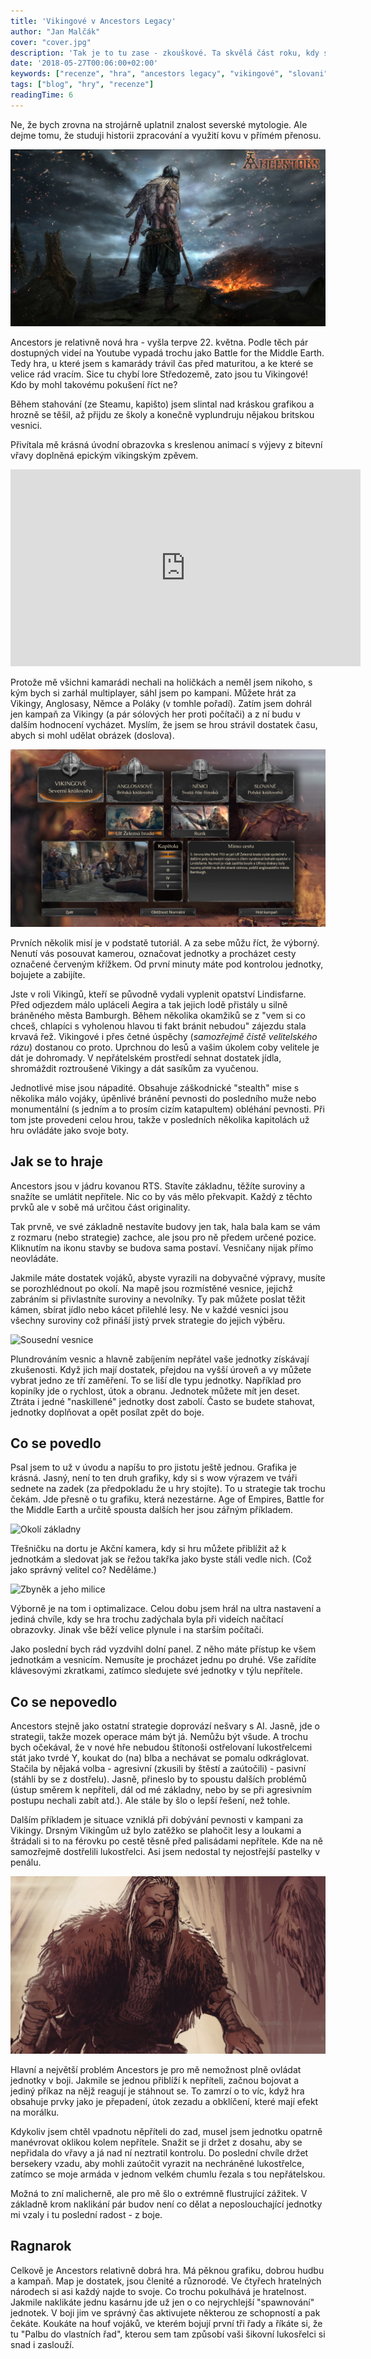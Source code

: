 ```yaml
---
title: 'Vikingové v Ancestors Legacy'
author: "Jan Malčák"
cover: "cover.jpg"
description: 'Tak je to tu zase - zkouškové. Ta skvělá část roku, kdy si člověk opravdu uvědomí, kolik toho musí udělat. Namátkou třeba z gruntu uklidit pokoj, setřídit si knížky podle abecedy, udělat si pořádek ve sklepě nebo se naučit vařit vietnamské nudle (o tom jindy :D). Že v tom seznamu chybí učení? Ehm.. Dejme tomu, že jsem stoupenec Komenského a beru vzdělání trochu od lesa. Hrou.'
date: '2018-05-27T00:06:00+02:00'
keywords: ["recenze", "hra", "ancestors legacy", "vikingové", "slovani", "germáni", "anglosasové", "středověk", "rts", "strategie"]
tags: ["blog", "hry", "recenze"]
readingTime: 6
---
```


Ne, že bych zrovna na strojárně uplatnil znalost severské mytologie. Ale dejme tomu, že studuji historii zpracování a využití kovu v přímém přenosu.

![Ancestors Legacy](ancestors_legacy_01.jpg "Ancestors Legacy")

Ancestors je relativně nová hra - vyšla terpve 22. května. Podle těch pár dostupných videí na Youtube vypadá trochu jako Battle for the Middle Earth. Tedy hra, u které jsem s kamarády trávil čas před maturitou, a ke které se velice rád vracím. Sice tu chybí lore Středozemě, zato jsou tu Vikingové! Kdo by mohl takovému pokušení říct ne?

Během stahování (ze Steamu, kapišto) jsem slintal nad kráskou grafikou a hrozně se těšil, až přijdu ze školy a konečně vyplundruju nějakou britskou vesnici. 

Přivítala mě krásná úvodní obrazovka s kreslenou animací s výjevy z bitevní vřavy doplněná epickým vikingským zpěvem. 

<iframe width="560" height="315" src="https://www.youtube-nocookie.com/embed/3Tk0uNwm5qI?controls=0&amp;showinfo=0" frameborder="0" allow="autoplay; encrypted-media" allowfullscreen></iframe>

Protože mě všichni kamarádi nechali na holičkách a neměl jsem nikoho, s kým bych si zarhál multiplayer, sáhl jsem po kampani. Můžete hrát za Vikingy, Anglosasy, Němce a Poláky (v tomhle pořadí). Zatím jsem dohrál jen kampaň za Vikingy (a pár sólových her proti počítači) a z ní budu v dalším hodnocení vycházet. Myslím, že jsem se hrou strávil dostatek času, abych si mohl udělat obrázek (doslova).

![Výběr kampaně](ancestors_legacy_02.png "Výběr kampaně")

Prvních několik misí je v podstatě tutoriál. A za sebe můžu říct, že výborný. Nenutí vás posouvat kamerou, označovat jednotky a procházet cesty označené červeným křížkem. Od první minuty máte pod kontrolou jednotky, bojujete a zabijíte.

Jste v roli Vikingů, kteří se původně vydali vyplenit opatství Lindisfarne. Před odjezdem málo upláceli Aegira a tak jejich lodě přistály u silně bráněného města Bamburgh. Během několika okamžiků se z "vem si co chceš, chlapíci s vyholenou hlavou ti fakt bránit nebudou" zájezdu stala krvavá řež. Vikingové i přes četné úspěchy (*samozřejmě čistě velitelského rázu*) dostanou co proto. Uprchnou do lesů a vašim úkolem coby velitele je dát je dohromady. V nepřátelském prostředí sehnat dostatek jídla, shromáždit roztroušené Vikingy a dát sasíkům za vyučenou.

Jednotlivé mise jsou nápadité. Obsahuje záškodnické "stealth" mise s několika málo vojáky, úpěnlivé bránění pevnosti do posledního muže nebo monumentální (s jedním a to prosím cizím katapultem) obléhání pevnosti. Při tom jste provedeni celou hrou, takže v posledních několika kapitolách už hru ovládáte jako svoje boty. 

## Jak se to hraje

Ancestors jsou v jádru kovanou RTS. Stavíte základnu, těžíte suroviny a snažíte se umlátit nepřítele. Nic co by vás mělo překvapit. Každý z těchto prvků ale v sobě má určitou část originality. 

Tak prvně, ve své základně nestavíte budovy jen tak, hala bala kam se vám z rozmaru (nebo strategie) zachce, ale jsou pro ně předem určené pozice. Kliknutím na ikonu stavby se budova sama postaví. Vesničany nijak přímo neovládáte.

Jakmile máte dostatek vojáků, abyste vyrazili na dobyvačné výpravy, musíte se porozhlédnout po okolí. Na mapě jsou rozmístěné vesnice, jejichž zabráním si přivlastníte suroviny a nevolníky. Ty pak můžete poslat těžit kámen, sbírat jídlo nebo kácet přilehlé lesy. Ne v každé vesnici jsou všechny suroviny což přináší jistý prvek strategie do jejich výběru.

![Sousední vesnice](ancestors_legacy_03.png "Sousední vesnice")

Plundrováním vesnic a hlavně zabíjením nepřátel vaše jednotky získávají zkušenosti. Když jich mají dostatek, přejdou na vyšší úroveň a vy můžete vybrat jedno ze tří zaměření. To se liší dle typu jednotky. Například pro kopiníky jde o rychlost, útok a obranu. Jednotek můžete mít jen deset. Ztráta i jedné "naskillené" jednotky dost zabolí. Často se budete stahovat, jednotky doplňovat a opět posílat zpět do boje. 

## Co se povedlo

Psal jsem to už v úvodu a napíšu to pro jistotu ještě jednou. Grafika je krásná. Jasný, není to ten druh grafiky, kdy si s wow výrazem ve tváři sednete na zadek (za předpokladu že u hry stojíte). To u strategie tak trochu čekám. Jde přesně o tu grafiku, která nezestárne. Age of Empires, Battle for the Middle Earth a určitě spousta dalších her jsou zářným příkladem.

![Okolí základny](ancestors_legacy_04.png "Okolí základny")

Třešničku na dortu je Akční kamera, kdy si hru můžete přiblížit až k jednotkám a sledovat jak se řežou takřka jako byste stáli vedle nich. (Což jako správný velitel co? Neděláme.)

![Zbyněk a jeho milice](ancestors_legacy_05.png "Zbyněk a jeho milice")

Výborně je na tom i optimalizace. Celou dobu jsem hrál na ultra nastavení a jediná chvíle, kdy se hra trochu zadýchala byla při videích načítací obrazovky. Jinak vše běží velice plynule i na starším počítači.

Jako poslední bych rád vyzdvihl dolní panel. Z něho máte přístup ke všem jednotkám a vesnicím. Nemusíte je procházet jednu po druhé. Vše zařídíte klávesovými zkratkami, zatímco sledujete své jednotky v týlu nepřítele.

## Co se nepovedlo

Ancestors stejně jako ostatní strategie doprovází nešvary s AI. Jasně, jde o strategii, takže mozek operace mám být já. Nemůžu být všude. A trochu bych očekával, že v nové hře nebudou štítonoši ostřelovaní lukostřelcemi stát jako tvrdé Y, koukat do (na) blba a nechávat se pomalu odkráglovat. Stačila by nějaká volba - agresivní (zkusili by štěstí a zaútočili) - pasivní (stáhli by se z dostřelu). Jasně, přineslo by to spoustu dalších problémů (ústup směrem k nepříteli, dál od mé základny, nebo by se při agresivním postupu nechali zabít atd.). Ale stále by šlo o lepší řešení, než tohle. 

Dalším příkladem je situace vzniklá při dobývání pevnosti v kampani za Vikingy. Drsným Vikingům už bylo zatěžko se plahočit lesy a loukami a štrádali si to na férovku po cestě těsně před palisádami nepřítele. Kde na ně samozřejmě dostřelili lukostřelci. Asi jsem nedostal ty nejostřejší pastelky v penálu.

![2018.05.26-13.07](ancestors_legacy_06.png)

Hlavní a největší problém Ancestors je pro mě nemožnost plně ovládat jednotky v boji. Jakmile se jednou přiblíží k nepříteli, začnou bojovat a jediný příkaz na nějž reagují je stáhnout se. To zamrzí o to víc, když hra obsahuje prvky jako je přepadení, útok zezadu a obklíčení, které mají efekt na morálku.

Kdykoliv jsem chtěl vpadnotu něpříteli do zad, musel jsem jednotku opatrně manévrovat oklikou kolem nepřítele. Snažit se ji držet z dosahu, aby se nepřidala do vřavy a já nad ní neztratil kontrolu. Do poslední chvíle držet bersekery vzadu, aby mohli zaútočit vyrazit na nechráněné lukostřelce, zatímco se moje armáda v jednom velkém chumlu řezala s tou nepřátelskou. 

Možná to zní malicherně, ale pro mě šlo o extrémně flustrující zážitek. V základně krom naklikání pár budov není co dělat a neposlouchající jednotky mi vzaly i tu poslední radost - z boje.

## Ragnarok

Celkově je Ancestors relativně dobrá hra. Má pěknou grafiku, dobrou hudbu a kampaň. Map je dostatek, jsou členité a různorodé. Ve čtyřech hratelných národech si asi každý najde to svoje. Co trochu pokulhává je hratelnost. Jakmile naklikáte jednu kasárnu jde už jen o co nejrychlejší "spawnování" jednotek. V boji jim ve správný čas aktivujete některou ze schopností a pak čekáte. Koukáte na houf vojáků, ve kterém bojují první tři řady a říkáte si, že tu "Palbu do vlastních řad", kterou sem tam způsobí vaši šikovní lukosřelci si snad i zaslouží.

